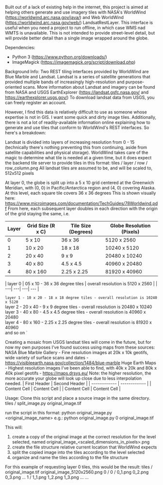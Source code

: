Built out of a lack of existing help in the internet, this project is aimed at helping others generate and use imagery tiles with NASA's WorldWind (https://worldwind.arc.nasa.gov/java/) and Web WorldWind (https://worldwind.arc.nasa.gov/web/) LandsatRestLayer.
This interface is useful when you need a project to run offline, in which case WMS nad WMTS is unavailable. This is not intended to provide street-level detail, but will provide better detail than a single image wrapped around the globe.

Dependencies: 
- Python 3 (https://www.python.org/downloads/)
- ImageMagick (https://imagemagick.org/script/download.php)

Background Info:
Two REST tiling interfaces provided by WorldWind are Blue Marble and Landsat. Landsat is a series of satellite generations that provided multiple bands of increasingly high-resolution and purpose-oriented scans.
More information about Landsat and imagery can be found from NASA and USGS EarthExplorer (https://landsat.gsfc.nasa.gov/ and https://earthexplorer.usgs.gov/)
To download landsat data from USGS, you can freely register an account.

However, I find this data is relatively difficult to use as someone whose expertise is not in GIS. I want some quick and dirty image tiles. Additionally, there is not a lot of readily-available information online explaining how
to generate and use tiles that conform to WorldWind's REST interfaces. So here's a breakdown:

Landsat is divided into layers of increasing resolution from 0 - 15 (technically there's nothing preventing this from continuing, aside from satellite capabilities and physical storage). 
WorldWind takes care of the magic to determine what tile is needed at a given time, but it does expect the backend tile server to provide tiles in this format:
tiles / layer / row / row_column.png
All landsat tiles are assumed to be, and will be scaled to, 512x512 pixels

At layer 0, the globe is split up into a 5 x 10 grid centered at the Greenwich Meridian, with (0, 0) in Pacific/Antarctica region and (4, 0) covering Alaska. At this level, each square tile covers 36 x 36 degrees
This is shown visually here: https://www.microimages.com/documentation/TechGuides/78Worldwind.pdf
From here, each subsequent layer doubles in each direction with the origin of the grid staying the same, i.e.

| Layer | Grid Size (R x C) | Tile Size (Degrees) | Globe Resolution (Pixels) |
| ----- | ----------------- | ------------------- | ------------------------- |
|   0   |       5 x 10      |        36 x 36      |         5120 x 2560       |
|   1   |      10 x 20      |        18 x 18      |        10240 x 5120       |
|   2   |      20 x 40      |         9 x 9       |        20480 x 10240      |
|   3   |      40 x 80      |       4.5 x 4.5     |        40960 x 20480      |
|   4   |      80 x 160     |      2.25 x 2.25    |        81920 x 40960      |


| layer 0 | 05 x 10 - 36 x 36 degree tiles | overall resolution is 5120 x 2560 | 
| ---| ---| ---| --- |

`layer 1 - 10 x 20 - 18 x 18 degree tiles - overall resolution is 10240 x 5120` \
layer 2 - 20 x 40 - 9 x 9 degree tiles - overall resolution is 20480 x 10240 \
layer 3 - 40 x 80 - 4.5 x 4.5 degree tiles - overall resolution is 40960 x 20480 \
layer 4 - 80 x 160 - 2.25 x 2.25 degree tiles - overall resolution is 81920 x 40960 \
and so on
`

Creating a mosaic from USGS landsat tiles will come in the future, but for now my own purposes I've found success using maps from these sources:
NASA Blue Marble Gallery - Fine resolution images at 20k x 10k geotifs, wide variety of surface scans and dates - https://visibleearth.nasa.gov/collection/1484/blue-marble 
Huge Earth Maps - Highest resolution images I've been able to find, with 40k x 20k and 80k x 40k pixel geotifs - https://maps.drsys.eu/ 
Note: the higher resolution, the more accurate your globe will look up close due to less interpolation needed.
| First Header  | Second Header |
| ------------- | ------------- |
| Content Cell  | Content Cell  |
| Content Cell  | Content Cell  |

Usage:
Clone this script and place a source image in the same directory.
tiles /
  split_image.py
  original_image.tif

run the script in this format: python original_image.py <layer> <original_image_name>
e.g.: python original_image.py 0 original_image.tif

This will:
1. create a copy of the original image at the correct resolution for the level selected, named original_image_<scaled_dimensions_in_pixels>.png
2. create the file structure relative current location that WorldWind expects
3. split the copied image into the tiles according to the level selected
4. organize and name the tiles according to the file structure
   
  For this example of requesting layer 0 tiles, this would be the result:
  tiles /
     original_image.tif
     original_image_5120x2560.png
     0 /
       0 /
         0_1.png
         0_2.png
         0_3.png
         ...
       1 /
         1_1.png
         1_2.png
         1_3.png
         ...
       ...
   

